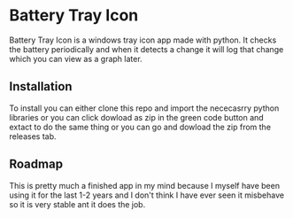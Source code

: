 # Battery Tray Icon

Battery Tray Icon is a windows tray icon app made with python. It checks the battery periodically and when it detects a change it will log that change which you can view as a graph later. 

## Installation

To install you can either clone this repo and import the nececasrry python libraries or you can click dowload as zip in the green code button and extact to do the same thing or you can go and dowload the zip from the releases tab.

## Roadmap

This is pretty much a finished app in my mind because I myself have been using it for the last 1-2 years and I don't think I have ever seen it misbehave so it is very stable ant it does the job. 
